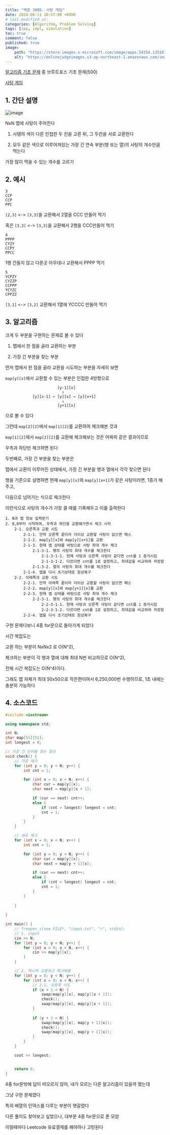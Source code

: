 ```yaml
---
title: "백준 3085. 사탕 게임"
date: 2024-06-11 10:57:00 +0900
# last_modified_at: 
categories: [Algorithm, Problem Solving] 
tags: [cpp, impl, simulation] 
toc: true
comment: false
published: true
image:
    path: "https://store-images.s-microsoft.com/image/apps.54354.13510798882606697.7a42c472-75d7-487e-9538-ebb5ce1657e6.372723d8-dd1a-450a-9fed-d420e7705e4e"
    alt: "https://onlinejudgeimages.s3-ap-northeast-1.amazonaws.com/images/boj-og.png"
---
```


[알고리즘 기초 문제](https://jinhg0214.github.io/posts/problems/) 중 브루트포스 기초 문제(500)

[사탕 게임](https://www.acmicpc.net/problem/3085)

## 1. 간단 설명

![image](https://github.com/jinhg0214/jinhg0214.github.io/assets/70011316/283bc17a-0250-480d-9e86-967b5435d5cc)

NxN 맵에 사탕이 주어진다

1. 사탱의 색이 다른 인접한 두 칸을 고른 뒤, 그 두칸을 서로 교환한다

2. 모두 같은 색으로 이루어져있는 가장 긴 연속 부분(행 또는 열)의 사탕의 개수만큼 먹는다

가장 많이 먹을 수 있는 개수를 고르기

## 2. 예시

```
3
CCP
CCP
PPC
```

`[2,3]` <-> `[3,3]`을 교환해서 2열을 CCC 만들어 먹기

혹은 `[3,2]` <-> `[3,3]`을 교환해서 2행을 CCC만들어 먹기

```
4
PPPP
CYZY
CCPY
PPCC
```

1행 건들지 않고 다른곳 아무데나 교환해서 PPPP 먹기

```
5
YCPZY
CYZZP
CCPPP
YCYZC
CPPZZ
```

`[3,1]` <-> `[3,2]` 교환해서 1열에 YCCCC 만들어 먹기

## 3. 알고리즘

크게 두 부분을 구현하는 문제로 볼 수 있다

1. 맵에서 한 점을 골라 교환하는 부분

2. 가장 긴 부분을 찾는 부분

먼저 맵에서 한 점을 골라 교환을 시도하는 부분을 자세히 보면

`map[y][x]`에서 교환할 수 있는 부분은 인접한 4방향으로

```
					   [y-1][x]
					     ↑
			[y][x-1] ← [y][x] → [y][x+1]
						 ↓
					   [y+1][x]
```
으로 볼 수 있다

그런데 `map[2][2]`에서 `map[1][2]`를 교환하여 체크해본 것과

`map[1][2]`에서 `map[2][2]`를 교환해 체크해보는 것은 어짜피 같은 결과이므로

우측과 하단만 체크하면 된다

두번째로, 가장 긴 부분을 찾는 부분은

맵에서 교환이 이루어진 상태에서, 가장 긴 부분을 행과 열에서 각각 찾으면 된다

행을 기준으로 설명하면 현재 `map[y][x]`와 `map[y][x+1]`가 같은 사탕이라면, 1증가 해주고,

다음으로 넘어가는 식으로 체크한다

이런식으로 사탕의 개수가 가장 클 때를 기록해두고 이를 출력한다

```
1. N과 맵 정보 입력받기
2. 0,0부터 시작하여, 우측과 하단을 교환해가면서 체크 시작
	2-1. 오른쪽과 교환 시도
		2-1-1. 만약 오른쪽 끝이라 더이상 교환할 사탕이 없으면 패스
		2-1-2. map[y][x]와 map[y][x+1]을 교환
		2-1-3. 현재 맵 상태를 바탕으로 사탕 최대 개수 체크
			2-1-3-1. 행의 사탕의 최대 개수를 체크한다
				2-1-3-1-1. 현재 사탕과 오른쪽 사탕이 같다면 cnt를 1 증가시킴
				2-1-3-1-2. 다르다면 cnt를 1로 설정하고, 최대값을 비교하여 저장함
			2-1-3-2. 열의 사탕의 최대 개수를 체크한다
		2-1-4. 맵을 다시 초기상태로 원상복구
	2-2. 아래쪽과 교환 시도
		2-2-1. 만약 아래쪽 끝이라 더이상 교환할 사탕이 없으면 패스
		2-2-2. map[y][x]와 map[y+1][x]를 교환
		2-2-3. 현재 맵 상태를 바탕으로 사탕 최대 개수 체크
			2-2-3-1. 행의 사탕의 최대 개수를 체크한다
				2-2-3-1-1. 현재 사탕과 오른쪽 사탕이 같다면 cnt를 1 증가시킴
				2-2-3-1-2. 다르다면 cnt를 1로 설정하고, 최대값을 비교하여 저장함
		2-2-4. 맵을 다시 초기상태로 원상복구
```

구현 문제다보니 4중 for문으로 돌아가게 되었다

시간 복잡도는 

교환 하는 부분이 NxNx2 로 O(N^2),

체크하는 부분이 각 행과 열에 대해 최대 N번 비교하므로 O(N^2), 

전체 시간 복잡도는 O(N^4)이다.

그래도 맵 자체가 최대 50x50으로 작은편이여서 6,250,000번 수행하므로, 1초 내에는 충분히 가능하다

## 4. 소스코드

```cpp
#include <iostream>

using namespace std;

int N;
char map[51][51];
int longest = 0;

// 가장 긴 단어를 찾는 함수
void check() {
	// 가로 체크
	for (int y = 0; y < N; y++) {
		int cnt = 1;

		for (int x = 0; x < N; x++) {
			char cur = map[y][x];
			char next = map[y][x + 1];

			if (cur == next) cnt++;
			else {
				if (cnt > longest) longest = cnt;
				cnt = 1;
			}
		}		
	}

	// 세로 체크
	for (int x = 0; x < N; x++) {
		int cnt = 1;

		for (int y = 0; y < N; y++) {
			char cur = map[y][x];
			char next = map[y + 1][x];

			if (cur == next) cnt++;
			else {
				if (cnt > longest) longest = cnt;
				cnt = 1;
			}
		}
		
	}
	
}

int main() {
	// freopen_s(new FILE*, "input.txt", "r", stdin);
	// 1. input
	cin >> N;
	for (int y = 0; y < N; y++) {
		for (int x = 0; x < N; x++) {
			cin >> map[y][x];
		}
	}

	// 2. 하나씩 교환하고 체크해봄
	for (int y = 0; y < N; y++) {
		for (int x = 0; x < N; x++) {
			// 2-1. 오른쪽 시도
			if (x + 1 < N) {
				swap(map[y][x], map[y][x + 1]);
				check();
				swap(map[y][x], map[y][x + 1]);
			}
			
			if (y + 1 < N) {
				swap(map[y][x], map[y + 1][x]);
				check();
				swap(map[y][x], map[y + 1][x]);
			}
		}
	}

	cout << longest;


	return 0;
}
```

4중 for문밖에 답이 떠오르지 않아, 내가 모르는 다른 알고리즘이 있을까 했는데

그냥 구현 문제였다

특히 배열의 인덱스를 다루는 부분이 햇갈렸다

다른 풀이도 찾아보고 싶었으나, 대부분 4중 for문으로 푼 모양

이럴때마다 Leetcode 유료결제를 해야하나 고민된다

